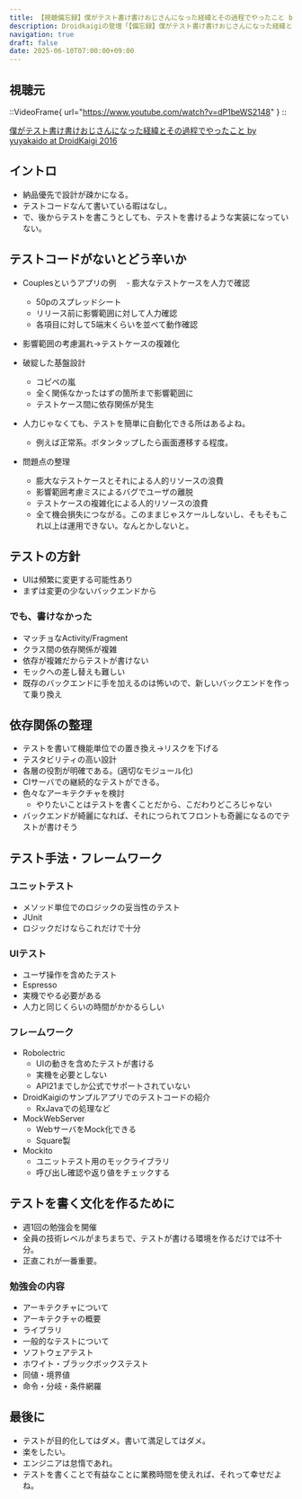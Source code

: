 ```yaml
---
title: 【視聴備忘録】僕がテスト書け書けおじさんになった経緯とその過程でやったこと by yuyakaido at DroidKaigi 2016
description: Droidkaigiの登壇「【備忘録】僕がテスト書け書けおじさんになった経緯とその過程でやったこと」の視聴備忘録です。
navigation: true
draft: false
date: 2025-06-10T07:00:00+09:00
---
```


## 視聴元

::VideoFrame{ url="https://www.youtube.com/watch?v=dP1beWS2148" }
::

[僕がテスト書け書けおじさんになった経緯とその過程でやったこと by yuyakaido at DroidKaigi 2016](https://www.youtube.com/watch?v=dP1beWS2148)

## イントロ

- 納品優先で設計が疎かになる。
- テストコードなんて書いている暇はなし。
- で、後からテストを書こうとしても、テストを書けるような実装になっていない。

## テストコードがないとどう辛いか

- Couplesというアプリの例
　- 膨大なテストケースを人力で確認
  - 50pのスプレッドシート
  - リリース前に影響範囲に対して人力確認
  - 各項目に対して5端末くらいを並べて動作確認

- 影響範囲の考慮漏れ→テストケースの複雑化
- 破綻した基盤設計
  - コピペの嵐
  - 全く関係なかったはずの箇所まで影響範囲に
  - テストケース間に依存関係が発生

- 人力じゃなくても、テストを簡単に自動化できる所はあるよね。
  - 例えば正常系。ボタンタップしたら画面遷移する程度。

- 問題点の整理
  - 膨大なテストケースとそれによる人的リソースの浪費
  - 影響範囲考慮ミスによるバグでユーザの離脱
  - テストケースの複雑化による人的リソースの浪費
  - 全て機会損失につながる。このままじゃスケールしないし、そもそもこれ以上は運用できない。なんとかしないと。

## テストの方針

- UIは頻繁に変更する可能性あり
- まずは変更の少ないバックエンドから

### でも、書けなかった

- マッチョなActivity/Fragment
- クラス間の依存関係が複雑
- 依存が複雑だからテストが書けない
- モックへの差し替えも難しい
- 既存のバックエンドに手を加えるのは怖いので、新しいバックエンドを作って乗り換え

## 依存関係の整理

- テストを書いて機能単位での置き換え→リスクを下げる
- テスタビリティの高い設計
- 各層の役割が明確である。(適切なモジュール化)
- CIサーバでの継続的なテストができる。
- 色々なアーキテクチャを検討
  - やりたいことはテストを書くことだから、こだわりどころじゃない
- バックエンドが綺麗になれば、それにつられてフロントも奇麗になるのでテストが書けそう

## テスト手法・フレームワーク

### ユニットテスト

- メソッド単位でのロジックの妥当性のテスト
- JUnit
- ロジックだけならこれだけで十分

### UIテスト
- ユーザ操作を含めたテスト
- Espresso
- 実機でやる必要がある
- 人力と同じくらいの時間がかかるらしい

### フレームワーク

- Robolectric
  - UIの動きを含めたテストが書ける
  - 実機を必要としない
  - API21までしか公式でサポートされていない
- DroidKaigiのサンプルアプリでのテストコードの紹介
  - RxJavaでの処理など
- MockWebServer
  - WebサーバをMock化できる
  - Square製
- Mockito
  - ユニットテスト用のモックライブラリ
  - 呼び出し確認や返り値をチェックする

## テストを書く文化を作るために
- 週1回の勉強会を開催
- 全員の技術レベルがまちまちで、テストが書ける環境を作るだけでは不十分。
- 正直これが一番重要。

### 勉強会の内容
- アーキテクチャについて
- アーキテクチャの概要
- ライブラリ
- 一般的なテストについて
- ソフトウェアテスト
- ホワイト・ブラックボックステスト
- 同値・境界値
- 命令・分岐・条件網羅

## 最後に
- テストが目的化してはダメ。書いて満足してはダメ。
- 楽をしたい。
- エンジニアは怠惰であれ。
- テストを書くことで有益なことに業務時間を使えれば、それって幸せだよね。
